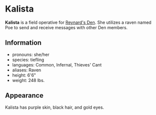 # Kalista

**Kalista** is a field operative for [Reynard's Den](../../../organizations/reynards-den.md). She utilizes a raven named Poe to send and receive messages with other Den members.

## Information

- pronouns: she/her
- species: tiefling
- languages: Common, Infernal, Thieves' Cant
- aliases: Raven
- height: 6'6"
- weight: 248 lbs.

## Appearance

Kalista has purple skin, black hair, and gold eyes.
